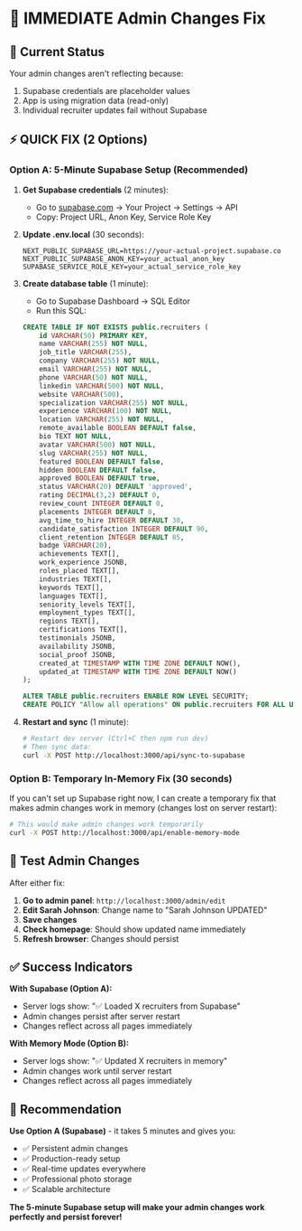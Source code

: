 # 🚨 IMMEDIATE Admin Changes Fix

## 🎯 Current Status
Your admin changes aren't reflecting because:
1. Supabase credentials are placeholder values
2. App is using migration data (read-only)
3. Individual recruiter updates fail without Supabase

## ⚡ QUICK FIX (2 Options)

### Option A: 5-Minute Supabase Setup (Recommended)

1. **Get Supabase credentials** (2 minutes):
   - Go to [supabase.com](https://supabase.com) → Your Project → Settings → API
   - Copy: Project URL, Anon Key, Service Role Key

2. **Update .env.local** (30 seconds):
   ```env
   NEXT_PUBLIC_SUPABASE_URL=https://your-actual-project.supabase.co
   NEXT_PUBLIC_SUPABASE_ANON_KEY=your_actual_anon_key
   SUPABASE_SERVICE_ROLE_KEY=your_actual_service_role_key
   ```

3. **Create database table** (1 minute):
   - Go to Supabase Dashboard → SQL Editor
   - Run this SQL:
   ```sql
   CREATE TABLE IF NOT EXISTS public.recruiters (
       id VARCHAR(50) PRIMARY KEY,
       name VARCHAR(255) NOT NULL,
       job_title VARCHAR(255),
       company VARCHAR(255) NOT NULL,
       email VARCHAR(255) NOT NULL,
       phone VARCHAR(50) NOT NULL,
       linkedin VARCHAR(500) NOT NULL,
       website VARCHAR(500),
       specialization VARCHAR(255) NOT NULL,
       experience VARCHAR(100) NOT NULL,
       location VARCHAR(255) NOT NULL,
       remote_available BOOLEAN DEFAULT false,
       bio TEXT NOT NULL,
       avatar VARCHAR(500) NOT NULL,
       slug VARCHAR(255) NOT NULL,
       featured BOOLEAN DEFAULT false,
       hidden BOOLEAN DEFAULT false,
       approved BOOLEAN DEFAULT true,
       status VARCHAR(20) DEFAULT 'approved',
       rating DECIMAL(3,2) DEFAULT 0,
       review_count INTEGER DEFAULT 0,
       placements INTEGER DEFAULT 0,
       avg_time_to_hire INTEGER DEFAULT 30,
       candidate_satisfaction INTEGER DEFAULT 90,
       client_retention INTEGER DEFAULT 85,
       badge VARCHAR(20),
       achievements TEXT[],
       work_experience JSONB,
       roles_placed TEXT[],
       industries TEXT[],
       keywords TEXT[],
       languages TEXT[],
       seniority_levels TEXT[],
       employment_types TEXT[],
       regions TEXT[],
       certifications TEXT[],
       testimonials JSONB,
       availability JSONB,
       social_proof JSONB,
       created_at TIMESTAMP WITH TIME ZONE DEFAULT NOW(),
       updated_at TIMESTAMP WITH TIME ZONE DEFAULT NOW()
   );
   
   ALTER TABLE public.recruiters ENABLE ROW LEVEL SECURITY;
   CREATE POLICY "Allow all operations" ON public.recruiters FOR ALL USING (true) WITH CHECK (true);
   ```

4. **Restart and sync** (1 minute):
   ```bash
   # Restart dev server (Ctrl+C then npm run dev)
   # Then sync data:
   curl -X POST http://localhost:3000/api/sync-to-supabase
   ```

### Option B: Temporary In-Memory Fix (30 seconds)

If you can't set up Supabase right now, I can create a temporary fix that makes admin changes work in memory (changes lost on server restart):

```bash
# This would make admin changes work temporarily
curl -X POST http://localhost:3000/api/enable-memory-mode
```

## 🧪 Test Admin Changes

After either fix:

1. **Go to admin panel**: `http://localhost:3000/admin/edit`
2. **Edit Sarah Johnson**: Change name to "Sarah Johnson UPDATED"
3. **Save changes**
4. **Check homepage**: Should show updated name immediately
5. **Refresh browser**: Changes should persist

## ✅ Success Indicators

**With Supabase (Option A):**
- Server logs show: "✅ Loaded X recruiters from Supabase"
- Admin changes persist after server restart
- Changes reflect across all pages immediately

**With Memory Mode (Option B):**
- Server logs show: "✅ Updated X recruiters in memory"
- Admin changes work until server restart
- Changes reflect across all pages immediately

## 🎯 Recommendation

**Use Option A (Supabase)** - it takes 5 minutes and gives you:
- ✅ Persistent admin changes
- ✅ Production-ready setup
- ✅ Real-time updates everywhere
- ✅ Professional photo storage
- ✅ Scalable architecture

**The 5-minute Supabase setup will make your admin changes work perfectly and persist forever!**